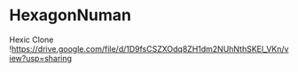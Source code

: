# HexagonNuman
 Hexic Clone
!https://drive.google.com/file/d/1D9fsCSZXOdq8ZH1dm2NUhNthSKEl_VKn/view?usp=sharing
